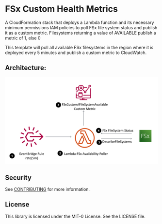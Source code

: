# FSx Custom Health Metrics

A CloudFormation stack that deploys a Lambda function and its necessary minimum permissions IAM policies to poll FSx file system status and publish it as a custom metric. Filesystems returning a value of AVAILABLE publish a metric of 1, else 0

This template will poll all available FSx filesystems in the region where it is deployed every 5 minutes and publish a custom metric to CloudWatch.

## Architecture:

![](arch-diagram.png)

## Security

See [CONTRIBUTING](CONTRIBUTING.md#security-issue-notifications) for more information.

## License

This library is licensed under the MIT-0 License. See the LICENSE file.

